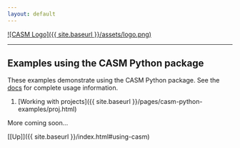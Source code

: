 ```yaml
---
layout: default
---
```


[![CASM Logo]({{ site.baseurl }}/assets/logo.png)](https://prisms-center.github.io/CASMcode_docs/)

***
## Examples using the CASM Python package

These examples demonstrate using the CASM Python package. See the [docs](https://prisms-center.github.io/CASMcode_pydocs/latest/) for complete usage information.

1. [Working with projects]({{ site.baseurl }}/pages/casm-python-examples/proj.html)

More coming soon...

[[Up]]({{ site.baseurl }}/index.html#using-casm)
